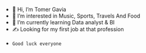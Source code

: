 - 👋 Hi, I’m Tomer Gavia
- 👀 I’m interested in Music, Sports, Travels And Food
- 🌱 I’m currently learning Data analyst & BI  
- ✍️ Looking for my first job at that profession
-     Good luck everyone

<!---
Tgavia1/Tgavia1 is a ✨ special ✨ repository because its `README.md` (this file) appears on your GitHub profile.
You can click the Preview link to take a look at your changes.
--->

